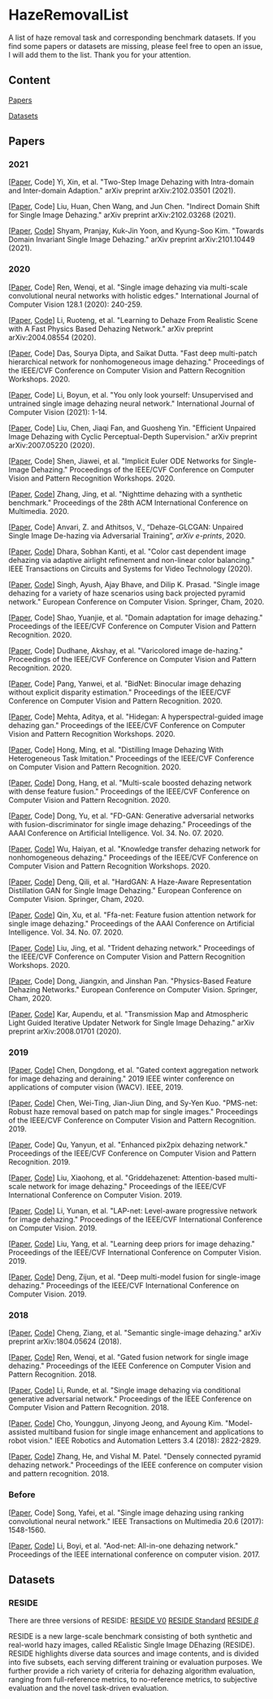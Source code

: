 # HazeRemovalList

A list of haze removal task and corresponding benchmark datasets. If you find some papers or datasets are missing, please feel free to open an issue, I will add them to the list. Thank you for your attention.

## Content

[Papers](#Papers)

[Datasets](#Datasets)

## Papers

### 2021

[[Paper](https://arxiv.org/pdf/2102.03501), Code]
Yi, Xin, et al. "Two-Step Image Dehazing with Intra-domain and Inter-domain Adaption." arXiv preprint arXiv:2102.03501 (2021).

[[Paper](https://arxiv.org/pdf/2102.03268.pdf), Code]
Liu, Huan, Chen Wang, and Jun Chen. "Indirect Domain Shift for Single Image Dehazing." arXiv preprint arXiv:2102.03268 (2021).

[[Paper](https://arxiv.org/pdf/2101.10449.pdf), [Code](https://github.com/PS06/DIDH)]
Shyam, Pranjay, Kuk-Jin Yoon, and Kyung-Soo Kim. "Towards Domain Invariant Single Image Dehazing." arXiv preprint arXiv:2101.10449 (2021).

### 2020

[[Paper](https://link.springer.com/article/10.1007%2Fs11263-019-01235-8), Code]
Ren, Wenqi, et al. "Single image dehazing via multi-scale convolutional neural networks with holistic edges." International Journal of Computer Vision 128.1 (2020): 240-259.

[[Paper](https://arxiv.org/pdf/2004.08554.pdf), [Code](https://github.com/liruoteng/3DRealisticSceneDehaze)]
Li, Ruoteng, et al. "Learning to Dehaze From Realistic Scene with A Fast Physics Based Dehazing Network." arXiv preprint arXiv:2004.08554 (2020).

[[Paper](https://openaccess.thecvf.com/content_CVPRW_2020/papers/w31/Das_Fast_Deep_Multi-Patch_Hierarchical_Network_for_Nonhomogeneous_Image_Dehazing_CVPRW_2020_paper.pdf), Code]
Das, Sourya Dipta, and Saikat Dutta. "Fast deep multi-patch hierarchical network for nonhomogeneous image dehazing." Proceedings of the IEEE/CVF Conference on Computer Vision and Pattern Recognition Workshops. 2020.

[[Paper](https://arxiv.org/pdf/2006.16829.pdf), Code]
Li, Boyun, et al. "You only look yourself: Unsupervised and untrained single image dehazing neural network." International Journal of Computer Vision (2021): 1-14.

[[Paper](https://arxiv.org/pdf/2007.05220), Code]
Liu, Chen, Jiaqi Fan, and Guosheng Yin. "Efficient Unpaired Image Dehazing with Cyclic Perceptual-Depth Supervision." arXiv preprint arXiv:2007.05220 (2020).

[[Paper](https://openaccess.thecvf.com/content_CVPRW_2020/papers/w14/Shen_Implicit_Euler_ODE_Networks_for_Single-Image_Dehazing_CVPRW_2020_paper.pdf), Code]
Shen, Jiawei, et al. "Implicit Euler ODE Networks for Single-Image Dehazing." Proceedings of the IEEE/CVF Conference on Computer Vision and Pattern Recognition Workshops. 2020.

[[Paper](https://arxiv.org/pdf/2008.03864.pdf), [Code](https://github.com/chaimi2013/3R)]
Zhang, Jing, et al. "Nighttime dehazing with a synthetic benchmark." Proceedings of the 28th ACM International Conference on Multimedia. 2020.

[[Paper](http://xxx.itp.ac.cn/pdf/2008.06632v1), Code]
Anvari, Z. and Athitsos, V., “Dehaze-GLCGAN: Unpaired Single Image De-hazing via Adversarial Training”, <i>arXiv e-prints</i>, 2020.

[[Paper](https://ieeexplore.ieee.org/document/9134933), [Code](https://github.com/m14roy/CC_AA_NCB_Img_Dehaze)]
Dhara, Sobhan Kanti, et al. "Color cast dependent image dehazing via adaptive airlight refinement and non-linear color balancing." IEEE Transactions on Circuits and Systems for Video Technology (2020).

[[Paper](https://arxiv.org/pdf/2008.06713.pdf), [Code](https://github.com/ayu-22/BPPNet-Back-Projected-Pyramid-Network)]
Singh, Ayush, Ajay Bhave, and Dilip K. Prasad. "Single image dehazing for a variety of haze scenarios using back projected pyramid network." European Conference on Computer Vision. Springer, Cham, 2020.

[[Paper](https://openaccess.thecvf.com/content_CVPR_2020/papers/Shao_Domain_Adaptation_for_Image_Dehazing_CVPR_2020_paper.pdf), Code]
Shao, Yuanjie, et al. "Domain adaptation for image dehazing." Proceedings of the IEEE/CVF Conference on Computer Vision and Pattern Recognition. 2020.

[[Paper](https://openaccess.thecvf.com/content_CVPR_2020/papers/Dudhane_Varicolored_Image_De-Hazing_CVPR_2020_paper.pdf), Code]
Dudhane, Akshay, et al. "Varicolored image de-hazing." Proceedings of the IEEE/CVF Conference on Computer Vision and Pattern Recognition. 2020.

[[Paper](https://openaccess.thecvf.com/content_CVPR_2020/papers/Pang_BidNet_Binocular_Image_Dehazing_Without_Explicit_Disparity_Estimation_CVPR_2020_paper.pdf), Code]
Pang, Yanwei, et al. "BidNet: Binocular image dehazing without explicit disparity estimation." Proceedings of the IEEE/CVF Conference on Computer Vision and Pattern Recognition. 2020.

[[Paper](https://openaccess.thecvf.com/content_CVPRW_2020/papers/w14/Mehta_HIDeGan_A_Hyperspectral-Guided_Image_Dehazing_GAN_CVPRW_2020_paper.pdf), Code]
Mehta, Aditya, et al. "Hidegan: A hyperspectral-guided image dehazing gan." Proceedings of the IEEE/CVF Conference on Computer Vision and Pattern Recognition Workshops. 2020.

[[Paper](https://openaccess.thecvf.com/content_CVPR_2020/papers/Hong_Distilling_Image_Dehazing_With_Heterogeneous_Task_Imitation_CVPR_2020_paper.pdf), Code]
Hong, Ming, et al. "Distilling Image Dehazing With Heterogeneous Task Imitation." Proceedings of the IEEE/CVF Conference on Computer Vision and Pattern Recognition. 2020.

[[Paper](https://openaccess.thecvf.com/content_CVPR_2020/papers/Dong_Multi-Scale_Boosted_Dehazing_Network_With_Dense_Feature_Fusion_CVPR_2020_paper.pdf), [Code](https://github.com/BookerDeWitt/MSBDN-DFF)]
Dong, Hang, et al. "Multi-scale boosted dehazing network with dense feature fusion." Proceedings of the IEEE/CVF Conference on Computer Vision and Pattern Recognition. 2020.

[[Paper](https://ojs.aaai.org/index.php/AAAI/article/view/6701/6555), Code]
Dong, Yu, et al. "FD-GAN: Generative adversarial networks with fusion-discriminator for single image dehazing." Proceedings of the AAAI Conference on Artificial Intelligence. Vol. 34. No. 07. 2020.

[[Paper](https://openaccess.thecvf.com/content_CVPRW_2020/papers/w31/Wu_Knowledge_Transfer_Dehazing_Network_for_NonHomogeneous_Dehazing_CVPRW_2020_paper.pdf), [Code](https://github.com/GlassyWu/KTDN)]
Wu, Haiyan, et al. "Knowledge transfer dehazing network for nonhomogeneous dehazing." Proceedings of the IEEE/CVF Conference on Computer Vision and Pattern Recognition Workshops. 2020.

[[Paper](https://link.springer.com/chapter/10.1007/978-3-030-58539-6_43), [Code](https://github.com/huangzilingcv/HardGAN)]
Deng, Qili, et al. "HardGAN: A Haze-Aware Representation Distillation GAN for Single Image Dehazing." European Conference on Computer Vision. Springer, Cham, 2020.

[[Paper](https://ojs.aaai.org/index.php/AAAI/article/download/6865/6719), [Code](https://github.com/zhilin007/FFA-Net)]
Qin, Xu, et al. "Ffa-net: Feature fusion attention network for single image dehazing." Proceedings of the AAAI Conference on Artificial Intelligence. Vol. 34. No. 07. 2020.

[[Paper](https://openaccess.thecvf.com/content_CVPRW_2020/papers/w31/Liu_Trident_Dehazing_Network_CVPRW_2020_paper.pdf), [Code](https://github.com/lj1995-computer-vision/Trident-Dehazing-Network)]
Liu, Jing, et al. "Trident dehazing network." Proceedings of the IEEE/CVF Conference on Computer Vision and Pattern Recognition Workshops. 2020.

[[Paper](https://link.springer.com/chapter/10.1007/978-3-030-58577-8_12), Code]
Dong, Jiangxin, and Jinshan Pan. "Physics-Based Feature Dehazing Networks." European Conference on Computer Vision. Springer, Cham, 2020.

[[Paper](https://arxiv.org/pdf/2008.01701.pdf), [Code](https://aupendu.github.io/iterative-dehaze)]
Kar, Aupendu, et al. "Transmission Map and Atmospheric Light Guided Iterative Updater Network for Single Image Dehazing." arXiv preprint arXiv:2008.01701 (2020).

### 2019

[[Paper](https://arxiv.org/pdf/1811.08747.pdf), [Code](https://github.com/cddlyf/GCANet)]
Chen, Dongdong, et al. "Gated context aggregation network for image dehazing and deraining." 2019 IEEE winter conference on applications of computer vision (WACV). IEEE, 2019.

[[Paper](https://openaccess.thecvf.com/content_CVPR_2019/papers/Chen_PMS-Net_Robust_Haze_Removal_Based_on_Patch_Map_for_Single_CVPR_2019_paper.pdf), [Code]()]
Chen, Wei-Ting, Jian-Jiun Ding, and Sy-Yen Kuo. "PMS-net: Robust haze removal based on patch map for single images." Proceedings of the IEEE/CVF Conference on Computer Vision and Pattern Recognition. 2019.

[[Paper](https://openaccess.thecvf.com/content_CVPR_2019/papers/Qu_Enhanced_Pix2pix_Dehazing_Network_CVPR_2019_paper.pdf), Code]
Qu, Yanyun, et al. "Enhanced pix2pix dehazing network." Proceedings of the IEEE/CVF Conference on Computer Vision and Pattern Recognition. 2019.

[[Paper](https://openaccess.thecvf.com/content_ICCV_2019/papers/Liu_GridDehazeNet_Attention-Based_Multi-Scale_Network_for_Image_Dehazing_ICCV_2019_paper.pdf), [Code](https://proteus1991.github.io/GridDehazeNet/)]
Liu, Xiaohong, et al. "Griddehazenet: Attention-based multi-scale network for image dehazing." Proceedings of the IEEE/CVF International Conference on Computer Vision. 2019.

[[Paper](https://openaccess.thecvf.com/content_ICCV_2019/papers/Li_LAP-Net_Level-Aware_Progressive_Network_for_Image_Dehazing_ICCV_2019_paper.pdf), [Code]()]
Li, Yunan, et al. "LAP-net: Level-aware progressive network for image dehazing." Proceedings of the IEEE/CVF International Conference on Computer Vision. 2019.

[[Paper](https://openaccess.thecvf.com/content_ICCV_2019/papers/Liu_Learning_Deep_Priors_for_Image_Dehazing_ICCV_2019_paper.pdf), [Code](https://lewisyangliu.github.io/projects/LDP)]
Liu, Yang, et al. "Learning deep priors for image dehazing." Proceedings of the IEEE/CVF International Conference on Computer Vision. 2019.

[[Paper](https://openaccess.thecvf.com/content_ICCV_2019/papers/Deng_Deep_Multi-Model_Fusion_for_Single-Image_Dehazing_ICCV_2019_paper.pdf), [Code](https://github.com/zijundeng/DM2F-Net)]
Deng, Zijun, et al. "Deep multi-model fusion for single-image dehazing." Proceedings of the IEEE/CVF International Conference on Computer Vision. 2019.

### 2018

[[Paper](https://arxiv.org/pdf/1804.05624.pdf), [Code]()]
Cheng, Ziang, et al. "Semantic single-image dehazing." arXiv preprint arXiv:1804.05624 (2018).

[[Paper](https://openaccess.thecvf.com/content_cvpr_2018/papers/Ren_Gated_Fusion_Network_CVPR_2018_paper.pdf), [Code](https://github.com/rwenqi/GFN-dehazing)]
Ren, Wenqi, et al. "Gated fusion network for single image dehazing." Proceedings of the IEEE Conference on Computer Vision and Pattern Recognition. 2018.

[[Paper](https://openaccess.thecvf.com/content_cvpr_2018/papers/Li_Single_Image_Dehazing_CVPR_2018_paper.pdf), [Code](https://github.com/hong-ye/dehaze-cGAN)]
Li, Runde, et al. "Single image dehazing via conditional generative adversarial network." Proceedings of the IEEE Conference on Computer Vision and Pattern Recognition. 2018.

[[Paper](https://irap.kaist.ac.kr/publications/ycho-2018-ral.pdf), [Code](https://github.com/irapkaist/multi-band-enhancement)]
Cho, Younggun, Jinyong Jeong, and Ayoung Kim. "Model-assisted multiband fusion for single image enhancement and applications to robot vision." IEEE Robotics and Automation Letters 3.4 (2018): 2822-2829.

[[Paper](https://openaccess.thecvf.com/content_cvpr_2018/papers/Zhang_Densely_Connected_Pyramid_CVPR_2018_paper.pdf), [Code](https://github.com/hezhangsprinter/DCPDN)]
Zhang, He, and Vishal M. Patel. "Densely connected pyramid dehazing network." Proceedings of the IEEE conference on computer vision and pattern recognition. 2018.

### Before

[[Paper](https://arxiv.org/pdf/2001.05246.pdf), Code]
Song, Yafei, et al. "Single image dehazing using ranking convolutional neural network." IEEE Transactions on Multimedia 20.6 (2017): 1548-1560.

[[Paper](https://openaccess.thecvf.com/content_ICCV_2017/papers/Li_AOD-Net_All-In-One_Dehazing_ICCV_2017_paper.pdf), [Code](https://github.com/Boyiliee/AOD-Net)]
Li, Boyi, et al. "Aod-net: All-in-one dehazing network." Proceedings of the IEEE international conference on computer vision. 2017. 

## Datasets

### RESIDE

There are three versions of RESIDE:
[RESIDE V0](https://sites.google.com/view/reside-dehaze-datasets/reside-v0)
[RESIDE Standard](https://sites.google.com/view/reside-dehaze-datasets/reside-standard)
[RESIDE $\beta$](https://sites.google.com/view/reside-dehaze-datasets/reside-%CE%B2)

RESIDE is a new large-scale benchmark consisting of both synthetic and real-world hazy images, called REalistic Single Image DEhazing (RESIDE). RESIDE highlights diverse data sources and image contents, and is divided into five subsets, each serving different training or evaluation purposes. We further provide a rich variety of criteria for dehazing algorithm evaluation, ranging from full-reference metrics, to no-reference metrics, to subjective evaluation and the novel task-driven evaluation.
